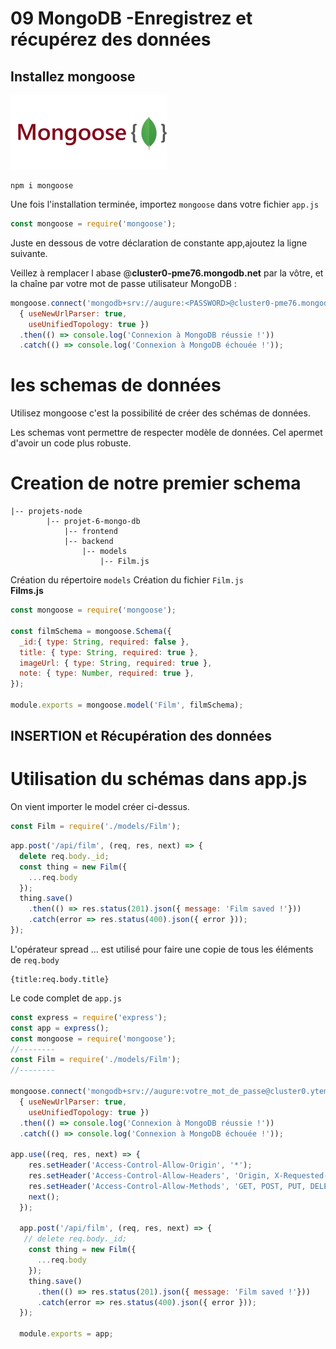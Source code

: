 # 09 MongoDB -Enregistrez et récupérez des données
## Installez mongoose
<img src="../img/9/mongoose.webp" width="250">

```
npm i mongoose
```

Une fois l'installation terminée, importez <code>mongoose</code> dans votre fichier <code>app.js</code> 
```js
const mongoose = require('mongoose');
```
  

Juste en dessous de votre déclaration de constante app,ajoutez la ligne suivante.  
   
Veillez à remplacer l abase @**cluster0-pme76.mongodb.net** par la vôtre, et la chaîne <PASSWORD> par votre mot de passe utilisateur MongoDB :

```js
mongoose.connect('mongodb+srv://augure:<PASSWORD>@cluster0-pme76.mongodb.net/test?retryWrites=true&w=majority',
  { useNewUrlParser: true,
    useUnifiedTopology: true })
  .then(() => console.log('Connexion à MongoDB réussie !'))
  .catch(() => console.log('Connexion à MongoDB échouée !'));
```

# les schemas de données
Utilisez mongoose c'est la possibilité de créer des schémas de données.  

Les schemas vont permettre de respecter modèle de données.
Cel apermet d'avoir un code plus robuste.

# Creation de notre premier schema
```
|-- projets-node
        |-- projet-6-mongo-db
            |-- frontend
            |-- backend
                |-- models
                    |-- Film.js
```
Création du répertoire <code>models</code> 
Création du fichier <code>Film.js</code>  
**Films.js**
```js
const mongoose = require('mongoose');

const filmSchema = mongoose.Schema({
  _id:{ type: String, required: false },
  title: { type: String, required: true },
  imageUrl: { type: String, required: true },
  note: { type: Number, required: true },
});

module.exports = mongoose.model('Film', filmSchema);
```
## INSERTION et Récupération des données
# Utilisation du schémas dans app.js

On vient importer le model créer ci-dessus.  

```js
const Film = require('./models/Film');
```

```js
app.post('/api/film', (req, res, next) => {
  delete req.body._id;
  const thing = new Film({
    ...req.body
  });
  thing.save()
    .then(() => res.status(201).json({ message: 'Film saved !'}))
    .catch(error => res.status(400).json({ error }));
});
```
L'opérateur spread ... est utilisé pour faire une copie de tous les éléments de <code>req.body</code>   
```
{title:req.body.title}
```
Le code complet de <code>app.js</code>
```js
const express = require('express');
const app = express();
const mongoose = require('mongoose');
//--------
const Film = require('./models/Film');
//--------

mongoose.connect('mongodb+srv://augure:votre_mot_de_passe@cluster0.ytemn.mongodb.net/?retryWrites=true&w=majority&appName=Cluster0',
  { useNewUrlParser: true,
    useUnifiedTopology: true })
  .then(() => console.log('Connexion à MongoDB réussie !'))
  .catch(() => console.log('Connexion à MongoDB échouée !'));

app.use((req, res, next) => {
    res.setHeader('Access-Control-Allow-Origin', '*');
    res.setHeader('Access-Control-Allow-Headers', 'Origin, X-Requested-With, Content, Accept, Content-Type, Authorization');
    res.setHeader('Access-Control-Allow-Methods', 'GET, POST, PUT, DELETE, PATCH, OPTIONS');
    next();
  });

  app.post('/api/film', (req, res, next) => {
   // delete req.body._id;
    const thing = new Film({
      ...req.body
    });
    thing.save()
      .then(() => res.status(201).json({ message: 'Film saved !'}))
      .catch(error => res.status(400).json({ error }));
  });

  module.exports = app;
```
